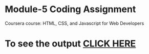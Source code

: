 
# Module-5 Coding Assignment

Coursera course: HTML, CSS, and Javascript for Web Developers

# To see the output [CLICK HERE](https://sumalyo.github.io/coursera-dev/module-5-solution/)
